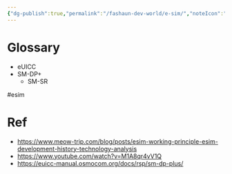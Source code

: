 ```yaml
---
{"dg-publish":true,"permalink":"/fashaun-dev-world/e-sim/","noteIcon":""}
---
```


# Glossary
- eUICC
- SM-DP+
	- SM-SR


#esim
# Ref
- https://www.meow-trip.com/blog/posts/esim-working-principle-esim-development-history-technology-analysis
- https://www.youtube.com/watch?v=M1A8qr4vV1Q
- https://euicc-manual.osmocom.org/docs/rsp/sm-dp-plus/